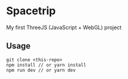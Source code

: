 # Spacetrip

My first ThreeJS (JavaScript + WebGL) project

## Usage

```
git clone <this-repo>
npm install // or yarn install
npm run dev // or yarn dev
```
